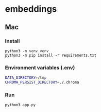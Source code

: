 # embeddings

## Mac

### Install
```shell
python3 -m venv venv
python3 -m pip install -r requirements.txt
```

### Environment variables (.env)
```bash
DATA_DIRECTORY=/tmp
CHROMA_PERSIST_DIRECTORY=./.chroma
```

### Run
```shell
python3 app.py
```

